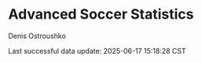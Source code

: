 # Advanced Soccer Statistics
Denis Ostroushko

<!-- gfm -->

Last successful data update: 2025-06-17 15:18:28 CST
